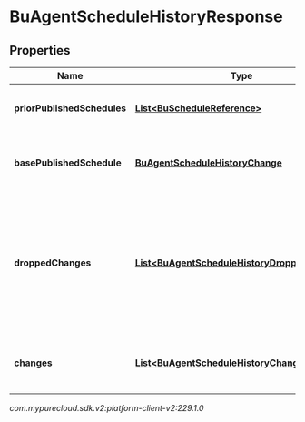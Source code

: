 # BuAgentScheduleHistoryResponse


## Properties

| Name | Type | Description | Notes |
| ------------ | ------------- | ------------- | ------------- |
| **priorPublishedSchedules** | [**List&lt;BuScheduleReference&gt;**](BuScheduleReference) | The list of previously published schedules |  [optional] |
| **basePublishedSchedule** | [**BuAgentScheduleHistoryChange**](BuAgentScheduleHistoryChange) | The originally published agent schedules |  [optional] |
| **droppedChanges** | [**List&lt;BuAgentScheduleHistoryDroppedChange&gt;**](BuAgentScheduleHistoryDroppedChange) | The changes dropped from the schedule history. This will happen if the schedule history is too large |  [optional] |
| **changes** | [**List&lt;BuAgentScheduleHistoryChange&gt;**](BuAgentScheduleHistoryChange) | The list of changes for the schedule history |  [optional] |




_com.mypurecloud.sdk.v2:platform-client-v2:229.1.0_
